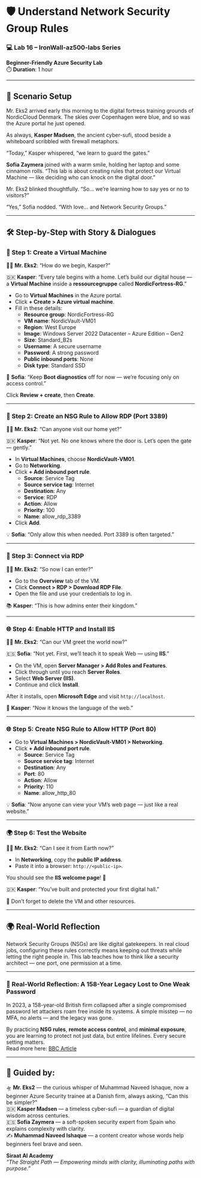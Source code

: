 # 🛡️ Understand Network Security Group Rules

### 💻 Lab 16 – IronWall-az500-labs Series  
**Beginner-Friendly Azure Security Lab**  
⏱️ **Duration**: 1 hour

---

## 🔮 Scenario Setup

Mr. Eks2 arrived early this morning to the digital fortress training grounds of NordicCloud Denmark. The skies over Copenhagen were blue, and so was the Azure portal he just opened.

As always, **Kasper Madsen**, the ancient cyber-sufi, stood beside a whiteboard scribbled with firewall metaphors.

“Today,” Kasper whispered, “we learn to guard the gates.”

**Sofia Zaymera** joined with a warm smile, holding her laptop and some cinnamon rolls. “This lab is about creating rules that protect our Virtual Machine — like deciding who can knock on the digital door.”

Mr. Eks2 blinked thoughtfully. “So… we’re learning how to say yes or no to visitors?”

“Yes,” Sofia nodded. “With love… and Network Security Groups.”

---

## 🛠️ Step-by-Step with Story & Dialogues

### 🔧 Step 1: Create a Virtual Machine

👨‍💼 **Mr. Eks2**: “How do we begin, Kasper?”

🇩🇰 **Kasper**: “Every tale begins with a home. Let’s build our digital house — a **Virtual Machine** inside a **ressourcegruppe** called **NordicFortress-RG**.”

- Go to **Virtual Machines** in the Azure portal.
- Click **+ Create > Azure virtual machine**.
- Fill in these details:
  - **Resource group**: NordicFortress-RG
  - **VM name**: NordicVault-VM01
  - **Region**: West Europe
  - **Image**: Windows Server 2022 Datacenter – Azure Edition – Gen2
  - **Size**: Standard_B2s
  - **Username**: A secure username
  - **Password**: A strong password
  - **Public inbound ports**: None
  - **Disk type**: Standard SSD

🧘 **Sofia**: “Keep **Boot diagnostics** off for now — we’re focusing only on access control.”

Click **Review + create**, then **Create**.

---

### 🔐 Step 2: Create an NSG Rule to Allow RDP (Port 3389)

👨‍💼 **Mr. Eks2**: “Can anyone visit our home yet?”

🇩🇰 **Kasper**: “Not yet. No one knows where the door is. Let’s open the gate — gently.”

- In **Virtual Machines**, choose **NordicVault-VM01**.
- Go to **Networking**.
- Click **+ Add inbound port rule**.
  - **Source**: Service Tag
  - **Source service tag**: Internet
  - **Destination**: Any
  - **Service**: RDP
  - **Action**: Allow
  - **Priority**: 100
  - **Name**: allow_rdp_3389
- Click **Add**.

💡 **Sofia**: “Only allow this when needed. Port 3389 is often targeted.”

---

### 🔗 Step 3: Connect via RDP

👨‍💼 **Mr. Eks2**: “So now I can enter?”

- Go to the **Overview** tab of the VM.
- Click **Connect > RDP > Download RDP File**.
- Open the file and use your credentials to log in.

📚 **Kasper**: “This is how admins enter their kingdom.”

---

### 🌐 Step 4: Enable HTTP and Install IIS

👨‍💼 **Mr. Eks2**: “Can our VM greet the world now?”

🇪🇸 **Sofia**: “Not yet. First, we’ll teach it to speak Web — using **IIS**.”

- On the VM, open **Server Manager > Add Roles and Features**.
- Click through until you reach **Server Roles**.
- Select **Web Server (IIS)**.
- Continue and click **Install**.

After it installs, open **Microsoft Edge** and visit `http://localhost`.

📜 **Kasper**: “Now it knows the language of the web.”

---

### 🌐 Step 5: Create NSG Rule to Allow HTTP (Port 80)

- Go to **Virtual Machines > NordicVault-VM01 > Networking**.
- Click **+ Add inbound port rule**.
  - **Source**: Service Tag
  - **Source service tag**: Internet
  - **Destination**: Any
  - **Port**: 80
  - **Action**: Allow
  - **Priority**: 110
  - **Name**: allow_http_80

💡 **Sofia**: “Now anyone can view your VM’s web page — just like a real website.”

---

### 🌍 Step 6: Test the Website

👨‍💼 **Mr. Eks2**: “Can I see it from Earth now?”

- In **Networking**, copy the **public IP address**.
- Paste it into a browser: `http://<public-ip>`.

You should see the **IIS welcome page**! 🎉

🇩🇰 **Kasper**: “You’ve built and protected your first digital hall.”

🧹 Don’t forget to delete the VM and other resources.

---

## 🌍 Real-World Reflection

Network Security Groups (NSGs) are like digital gatekeepers. In real cloud jobs, configuring these rules correctly means keeping out threats while letting the right people in. This lab teaches how to think like a security architect — one port, one permission at a time.

---

### 🔐 Real-World Reflection: A 158-Year Legacy Lost to One Weak Password

In 2023, a 158-year-old British firm collapsed after a single compromised password let attackers roam free inside its systems. A simple misstep — no MFA, no alerts — and the legacy was gone.

By practicing **NSG rules**, **remote access control**, and **minimal exposure**, you are learning to protect not just data, but entire lifelines. Every secure setting matters.  
Read more here: [BBC Article](https://www.bbc.com/news/articles/cx2gx28815wo)

---

## 🧾 Guided by:

🛸 **Mr. Eks2** — the curious whisper of Muhammad Naveed Ishaque, now a beginner Azure Security trainee at a Danish firm, always asking, “Can this be simpler?”  
🇩🇰 **Kasper Madsen** — a timeless cyber-sufi — a guardian of digital wisdom across centuries.  
🇪🇸 **Sofia Zaymera** — a soft-spoken security expert from Spain who explains complexity with clarity.  
✍️ **Muhammad Naveed Ishaque** — a content creator whose words help beginners feel brave and seen.

**Siraat AI Academy**  
_“The Straight Path — Empowering minds with clarity, illuminating paths with purpose.”_
